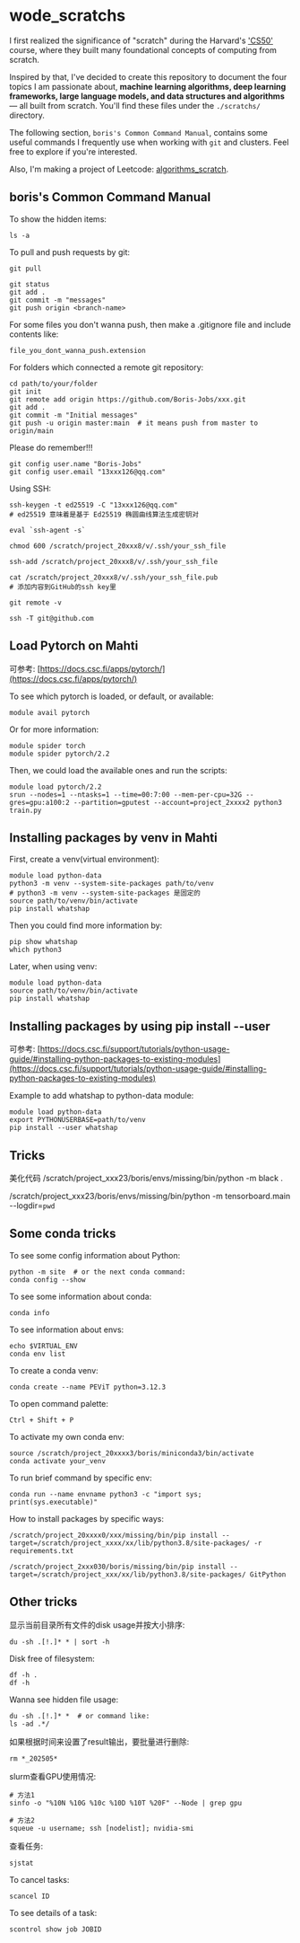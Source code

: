 # wode_scratchs


I first realized the significance of "scratch" during the Harvard's ['CS50'](https://cs50.harvard.edu/x/2024/) course, where they built many foundational concepts of computing from scratch.   

Inspired by that, I've decided to create this repository to document the four topics I am passionate about, __machine learning algorithms, deep learning frameworks, large language models, and data structures and algorithms__ — all built from scratch. You'll find these files under the `./scratchs/` directory.

The following section, `boris's Common Command Manual`, contains some useful commands I frequently use when working with `git` and clusters. Feel free to explore if you're interested.

Also, I'm making a project of Leetcode: [algorithms_scratch](./scratchs/algorithms_scratch/).


## boris's Common Command Manual


To show the hidden items:
```shell
ls -a
```
To pull and push requests by git:
```shell
git pull

git status
git add .
git commit -m "messages"
git push origin <branch-name>
```
For some files you don't wanna push, then make a .gitignore file and include contents like:
```shell
file_you_dont_wanna_push.extension
```
For folders which connected a remote git repository:
```shell
cd path/to/your/folder
git init
git remote add origin https://github.com/Boris-Jobs/xxx.git
git add .
git commit -m "Initial messages"
git push -u origin master:main  # it means push from master to origin/main
```
Please do remember!!!
```shell
git config user.name "Boris-Jobs"
git config user.email "13xxx126@qq.com"
```
Using SSH:
```shell
ssh-keygen -t ed25519 -C "13xxx126@qq.com"
# ed25519 意味着是基于 Ed25519 椭圆曲线算法生成密钥对

eval `ssh-agent -s`

chmod 600 /scratch/project_20xxx8/v/.ssh/your_ssh_file

ssh-add /scratch/project_20xxx8/v/.ssh/your_ssh_file

cat /scratch/project_20xxx8/v/.ssh/your_ssh_file.pub  
# 添加内容到GitHub的ssh key里

git remote -v

ssh -T git@github.com
```




## Load Pytorch on Mahti
可参考:
[https://docs.csc.fi/apps/pytorch/](https://docs.csc.fi/apps/pytorch/)  

To see which pytorch is loaded, or default, or available:
```shell
module avail pytorch
```
Or for more information:
```shell
module spider torch
module spider pytorch/2.2
```
Then, we could load the available ones and run the scripts:
```shell
module load pytorch/2.2
srun --nodes=1 --ntasks=1 --time=00:7:00 --mem-per-cpu=32G --gres=gpu:a100:2 --partition=gputest --account=project_2xxxx2 python3 train.py
```






## Installing packages by venv in Mahti
First, create a venv(virtual environment):
```shell
module load python-data
python3 -m venv --system-site-packages path/to/venv
# python3 -m venv --system-site-packages 是固定的
source path/to/venv/bin/activate
pip install whatshap
```

Then you could find more information by:
```shell
pip show whatshap
which python3
```
Later, when using venv:
```shell
module load python-data
source path/to/venv/bin/activate
pip install whatshap
```







## Installing packages by using pip install --user
可参考:
[https://docs.csc.fi/support/tutorials/python-usage-guide/#installing-python-packages-to-existing-modules](https://docs.csc.fi/support/tutorials/python-usage-guide/#installing-python-packages-to-existing-modules)

Example to add whatshap to python-data module:
```shell
module load python-data
export PYTHONUSERBASE=path/to/venv
pip install --user whatshap
```

## Tricks
美化代码
/scratch/project_xxx23/boris/envs/missing/bin/python -m black .

/scratch/project_xxx23/boris/envs/missing/bin/python -m tensorboard.main --logdir=`pwd`




## Some conda tricks
To see some config information about Python:
```shell
python -m site  # or the next conda command:
conda config --show
```
To see some information about conda:
```shell
conda info
```
To see information about envs:
```shell
echo $VIRTUAL_ENV
conda env list
```
To create a conda venv:
```shell
conda create --name PEViT python=3.12.3
```
To open command palette:
```
Ctrl + Shift + P
```
To activate my own conda env:
```shell
source /scratch/project_20xxxx3/boris/miniconda3/bin/activate
conda activate your_venv
```
To run brief command by specific env:
```shell
conda run --name envname python3 -c "import sys; print(sys.executable)"
```
How to install packages by specific ways:
```shell
/scratch/project_20xxxx0/xxx/missing/bin/pip install --target=/scratch/project_xxxx/xx/lib/python3.8/site-packages/ -r requirements.txt

/scratch/project_2xxx030/boris/missing/bin/pip install --target=/scratch/project_xxx/xx/lib/python3.8/site-packages/ GitPython
```








## Other tricks
显示当前目录所有文件的disk usage并按大小排序:
```shell
du -sh .[!.]* * | sort -h
```
Disk free of filesystem:
```shell
df -h .
df -h
```
Wanna see hidden file usage:
```shell
du -sh .[!.]* *  # or command like:
ls -ad .*/
```
如果根据时间来设置了result输出，要批量进行删除:
```shell
rm *_202505*
```
slurm查看GPU使用情况:
```shell
# 方法1
sinfo -o "%10N %10G %10c %10D %10T %20F" --Node | grep gpu

# 方法2
squeue -u username; ssh [nodelist]; nvidia-smi
```



查看任务:
```shell
sjstat
```
To cancel tasks:
```shell
scancel ID
```
To see details of a task:
```shell
scontrol show job JOBID
```


